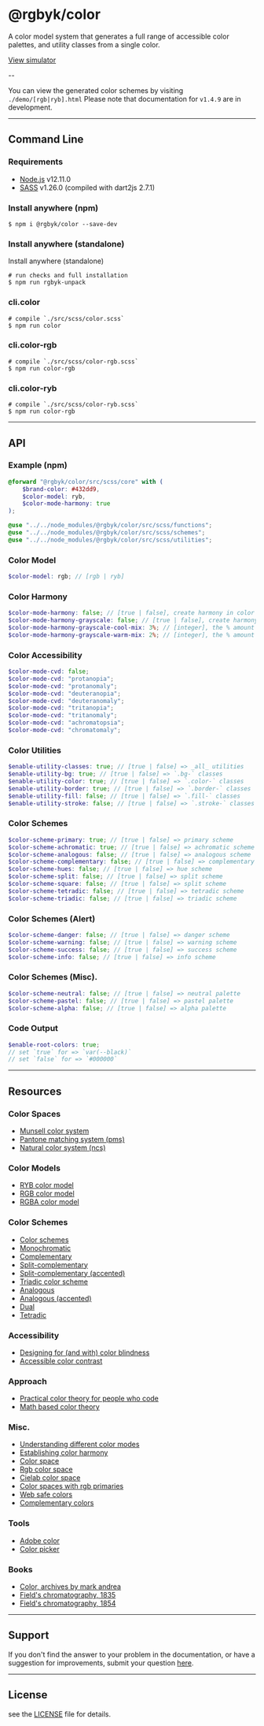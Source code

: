 # @rgbyk/color

A color model system that generates a full range of accessible color palettes, and utility classes from a single color.

[View simulator](https://rgbyk.com/color/)

-- 

You can view the generated color schemes by visiting `./demo/[rgb|ryb].html`
Please note that documentation for `v1.4.9` are in development.

----

## Command Line

### Requirements
- [Node.js](https://nodejs.org/) v12.11.0
- [SASS](https://sass-lang.com/dart-sass) v1.26.0 (compiled with dart2js 2.7.1)

### Install anywhere (npm)
```shell
$ npm i @rgbyk/color --save-dev
```

### Install anywhere (standalone)
Install anywhere (standalone)

```shell
# run checks and full installation
$ npm run rgbyk-unpack
```

### cli.color
```shell
# compile `./src/scss/color.scss`
$ npm run color
```

### cli.color-rgb
```shell
# compile `./src/scss/color-rgb.scss`
$ npm run color-rgb
```

### cli.color-ryb
```shell
# compile `./src/scss/color-ryb.scss`
$ npm run color-rgb
```

----

## API

### Example (npm)
```scss
@forward "@rgbyk/color/src/scss/core" with (
    $brand-color: #432dd9,
    $color-model: ryb,
    $color-mode-harmony: true
);

@use "../../node_modules/@rgbyk/color/src/scss/functions";
@use "../../node_modules/@rgbyk/color/src/scss/schemes";
@use "../../node_modules/@rgbyk/color/src/scss/utilities";
```

### Color Model
```scss
$color-model: rgb; // [rgb | ryb]
```

### Color Harmony
```scss
$color-mode-harmony: false; // [true | false], create harmony in color scheme
$color-mode-harmony-grayscale: false; // [true | false], create harmony in grayscale scheme
$color-mode-harmony-grayscale-cool-mix: 3%; // [integer], the % amount to mix if primary is cool
$color-mode-harmony-grayscale-warm-mix: 2%; // [integer], the % amount to mix if primary is warm
```

### Color Accessibility
```scss
$color-mode-cvd: false;
$color-mode-cvd: "protanopia";
$color-mode-cvd: "protanomaly";
$color-mode-cvd: "deuteranopia";
$color-mode-cvd: "deuteranomaly";
$color-mode-cvd: "tritanopia";
$color-mode-cvd: "tritanomaly";
$color-mode-cvd: "achromatopsia";
$color-mode-cvd: "chromatomaly";
```

### Color Utilities
```scss
$enable-utility-classes: true; // [true | false] => _all_ utilities
$enable-utility-bg: true; // [true | false] => `.bg-` classes
$enable-utility-color: true; // [true | false] => `.color-` classes
$enable-utility-border: true; // [true | false] => `.border-` classes
$enable-utility-fill: false; // [true | false] => `.fill-` classes
$enable-utility-stroke: false; // [true | false] => `.stroke-` classes
```

### Color Schemes
```scss
$color-scheme-primary: true; // [true | false] => primary scheme
$color-scheme-achromatic: true; // [true | false] => achromatic scheme
$color-scheme-analogous: false; // [true | false] => analogous scheme
$color-scheme-complementary: false; // [true | false] => complementary scheme
$color-scheme-hues: false; // [true | false] => hue scheme
$color-scheme-split: false; // [true | false] => split scheme
$color-scheme-square: false; // [true | false] => split scheme
$color-scheme-tetradic: false; // [true | false] => tetradic scheme
$color-scheme-triadic: false; // [true | false] => triadic scheme
```

### Color Schemes (Alert)
```scss
$color-scheme-danger: false; // [true | false] => danger scheme
$color-scheme-warning: false; // [true | false] => warning scheme
$color-scheme-success: false; // [true | false] => success scheme
$color-scheme-info: false; // [true | false] => info scheme
```

### Color Schemes (Misc).
```scss
$color-scheme-neutral: false; // [true | false] => neutral palette
$color-scheme-pastel: false; // [true | false] => pastel palette
$color-scheme-alpha: false; // [true | false] => alpha palette
```

### Code Output
```scss
$enable-root-colors: true;
// set `true` for => `var(--black)`
// set `false` for => `#000000`
```

----

## Resources

### Color Spaces
- [Munsell color system](https://en.wikipedia.org/wiki/Munsell_color_system)
- [Pantone matching system (pms)](https://en.wikipedia.org/wiki/Pantone)
- [Natural color system (ncs)](https://en.wikipedia.org/wiki/Natural_Color_System)

### Color Models
- [RYB color model](https://en.wikipedia.org/wiki/RYB_color_model)
- [RGB color model](https://en.wikipedia.org/wiki/RGB_color_model)
- [RGBA color model](https://en.wikipedia.org/wiki/RGBA_color_model)

### Color Schemes
- [Color schemes](https://en.wikipedia.org/wiki/Color_scheme)
- [Monochromatic](http://www.paletton.com/wiki/index.php?title=Monochromatic_color_scheme)
- [Complementary](http://www.paletton.com/wiki/index.php?title=Complementary_color_scheme)
- [Split-complementary](http://www.paletton.com/wiki/index.php?title=Split-complementary_color_scheme)
- [Split-complementary (accented)](http://www.paletton.com/wiki/index.php?title=Split-complementary_color_scheme_(accented))
- [Triadic color scheme](http://www.paletton.com/wiki/index.php?title=Triadic_color_scheme)
- [Analogous](http://www.paletton.com/wiki/index.php?title=Analogous_color_scheme)
- [Analogous (accented)](http://www.paletton.com/wiki/index.php?title=Analogous_color_scheme_(accented))
- [Dual](http://www.paletton.com/wiki/index.php?title=Dual_color_scheme)
- [Tetradic](http://www.paletton.com/wiki/index.php?title=Tetradic_color_scheme)

### Accessibility
- [Designing for (and with) color blindness](https://medium.com/@aaron10buuren/designing-for-and-with-color-blindness-48392aab3d87)
- [Accessible color contrast](http://www.w3.org/TR/AERT#color-contrast)

### Approach
- [Practical color theory for people who code](https://tallys.github.io/color-theory/)
- [Math based color theory](https://www.ethangardner.com/articles/2009/03/15/a-math-based-approach-to-color-theory-using-hue-saturation-and-brightness-hsb/)

### Misc.
- [Understanding different color modes](https://helpx.adobe.com/photoshop/using/color-modes.html)
- [Establishing color harmony](https://en.wikipedia.org/wiki/Harmony_(color)#Relationship)
- [Color space](https://en.wikipedia.org/wiki/Color_space)
- [Rgb color space](https://en.wikipedia.org/wiki/RGB_color_space)
- [Cielab color space](https://en.wikipedia.org/wiki/CIELAB_color_space)
- [Color spaces with rgb primaries](https://en.wikipedia.org/wiki/Color_spaces_with_RGB_primaries)
- [Web safe colors](https://www.rapidtables.com/web/color/Web_Safe.html)
- [Complementary colors](https://en.wikipedia.org/wiki/Complementary_colors)

### Tools
- [Adobe color](https://color.adobe.com/)
- [Color picker](https://htmlcolorcodes.com/color-picker/)

### Books
- [Color, archives by mark andrea](https://archive.org/details/@mark_andrea?and[]=subject%3A%22Color%22)
- [Field's chromatography, 1835](https://archive.org/details/gri_c00033125008687523/page/n96/mode/thumb)
- [Field's chromatography, 1854](https://archive.org/details/Fieldquotschrom00Fiel/page/i/mode/2up)

----

## Support
If you don't find the answer to your problem in the documentation, or have a suggestion for improvements, submit your question [here](https://github.com/rgbyk/color/issues).

----

## License
see the [LICENSE](LICENSE) file for details.
